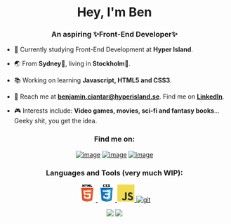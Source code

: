 <h1 align="center">Hey, I'm Ben</h1>
<h3 align="center">An aspiring ✨Front-End Developer✨ </h3>

- 🤯 Currently studying Front-End Development at **Hyper Island**.

- 🌏 From **Sydney**🥵, living in **Stockholm**🥶.

- 📚 Working on learning **Javascript, HTML5 and CSS3**.

- 📧 Reach me at **benjamin.ciantar@hyperisland.se**. Find me on <a href="https://www.linkedin.com/in/benjamin-ciantar-22089b21b/">**LinkedIn**</a>.

- 🎮 Interests include: **Video games, movies, sci-fi and fantasy books**... Geeky shit, you get the idea.



<h3 align="center">Find me on:</h3>
<div align="center">

[![image](https://img.shields.io/badge/LinkedIn-0077B5?style=for-the-badge&logo=linkedin&logoColor=white)](https://www.linkedin.com/in/benjamin-ciantar-22089b21b//)
[![image](https://img.shields.io/badge/Instagram-E4405F?style=for-the-badge&logo=instagram&logoColor=white)](https://www.instagram.com/benjamoose_155/)
[![image](https://img.shields.io/badge/Gmail-D14836?style=for-the-badge&logo=gmail&logoColor=white)](mailto:benjamin.ciantar@hyperisland.se)
  
</div>

<h3 align="center">Languages and Tools (very much WIP):</h3>

<p align="center"> 
  <a href="https://www.w3.org/html/" target="_blank"> 
    <img src="https://raw.githubusercontent.com/devicons/devicon/master/icons/html5/html5-original-wordmark.svg" alt="html5" width="40" height="40"/> 
  </a>
  <a href="https://www.w3schools.com/css/" target="_blank"> 
    <img src="https://raw.githubusercontent.com/devicons/devicon/master/icons/css3/css3-original-wordmark.svg" alt="css3" width="40" height="40"/> 
  </a> 
  <a href="https://developer.mozilla.org/en-US/docs/Web/JavaScript" target="_blank"> 
    <img src="https://raw.githubusercontent.com/devicons/devicon/master/icons/javascript/javascript-original.svg" alt="javascript" width="40" height="40"/> 
  </a> 
  <a href="https://git-scm.com/" target="_blank"> 
    <img src="https://www.vectorlogo.zone/logos/git-scm/git-scm-icon.svg" alt="git" width="40" height="40"/> 
  </a>
</p>

<p align= "center">
  <img height= "150" src="https://github-readme-stats.vercel.app/api?username=BenCiantar&theme=react&show_icons=true&include_all_commits=true" />
  <img height= "150" src="https://github-readme-stats.vercel.app/api/top-langs/?username=BenCiantar&theme=react&layout=compact" />
</p>

